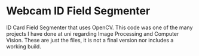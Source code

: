 # Webcam ID Field Segmenter

ID Card Field Segmenter that uses OpenCV. This code was one of the many projects I have done at uni regarding Image Processing and Computer Vision. These are just the files, it is not a final version nor includes a working build.
